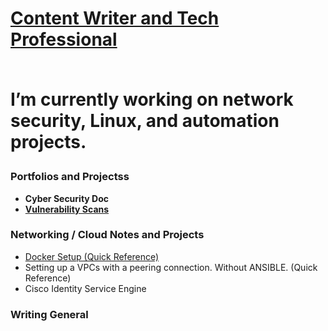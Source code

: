 
<h1> <a href="https://github.com/ChrisWMaker80"> Content Writer and Tech Professional</a>
<br><br>

  
I’m currently working on network security, Linux, and automation projects.



<h3> Portfolios and Projectss</h3>


- <b> Cyber Security Doc</b>
- <b><A href="https://github.com/ChrisWMaker80/Vulnerabletesting001"> Vulnerability Scans</a></b>


<h3> Networking / Cloud Notes and Projects</h3>

- <a href="https://github.com/ChrisWMaker80/Dock-Test-1">Docker Setup (Quick Reference)</a>
- Setting up a VPCs with a peering connection. Without ANSIBLE. (Quick Reference)
- Cisco Identity Service Engine


<h3> Writing General </h3>






[linkedin]: https://www.linkedin.com/in/christopher-williams-7a503572

<br>





